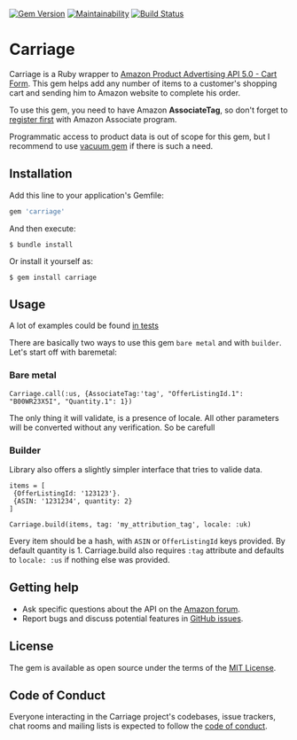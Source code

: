 [![Gem Version](https://badge.fury.io/rb/carriage.svg)](https://badge.fury.io/rb/carriage)
[![Maintainability](https://api.codeclimate.com/v1/badges/79ddcbeb02fe9447cd0d/maintainability)](https://codeclimate.com/github/skatkov/carriage/maintainability)
[![Build Status](https://travis-ci.org/skatkov/carriage.svg?branch=master)](https://travis-ci.org/skatkov/carriage)

# Carriage
Carriage is a Ruby wrapper to [Amazon Product Advertising API 5.0 - Cart Form](https://webservices.amazon.com/paapi5/documentation/add-to-cart-form.html). This gem helps add any number of items to a customer's shopping cart and sending him to Amazon website to complete his order. 

To use this gem, you need to have Amazon **AssociateTag**, so don't forget to [register first](https://webservices.amazon.com/paapi5/documentation/register-for-pa-api.html) with Amazon Associate program.

Programmatic access to product data is out of scope for this gem, but I recommend to use [vacuum gem](https://github.com/hakanensari/vacuum) if there is such a need.

## Installation

Add this line to your application's Gemfile:

```ruby
gem 'carriage'
```

And then execute:

    $ bundle install

Or install it yourself as:

    $ gem install carriage

## Usage

A lot of examples could be found [in tests](https://github.com/skatkov/carriage/blob/master/test/carriage_test.rb)

There are basically two ways to use this gem `bare metal` and with `builder`. Let's start off with baremetal:

### Bare metal
```
Carriage.call(:us, {AssociateTag:'tag', "OfferListingId.1": "B00WR23X5I", "Quantity.1": 1})
```
The only thing it will validate, is a presence of locale. All other parameters will be converted without any verification. So be carefull

### Builder
Library also offers a slightly simpler interface that tries to valide data.

```
items = [
 {OfferListingId: '123123'}.
 {ASIN: '1231234', quantity: 2}
]

Carriage.build(items, tag: 'my_attribution_tag', locale: :uk)
```
Every item should be a hash, with `ASIN` or `OfferListingId` keys provided. By default quantity is 1.
Carriage.build also requires `:tag` attribute and defaults to `locale: :us` if nothing else was provided.

## Getting help

* Ask specific questions about the API on the [Amazon forum](https://forums.aws.amazon.com/forum.jspa?forumID=9).
* Report bugs and discuss potential features in [GitHub issues](https://github.com/skatkov/carriage/issues).


## License

The gem is available as open source under the terms of the [MIT License](https://opensource.org/licenses/MIT).

## Code of Conduct

Everyone interacting in the Carriage project's codebases, issue trackers, chat rooms and mailing lists is expected to follow the [code of conduct](https://github.com/skatkov/carriage/blob/master/CODE_OF_CONDUCT.md).

